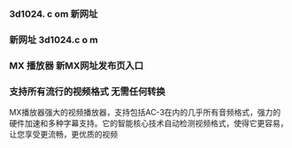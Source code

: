 ### 3d1024. c om 新网址
### 新网址 3d1024.c o m 
### MX 播放器 新MX网址发布页入口
### 支持所有流行的视频格式 无需任何转换

MX播放器强大的视频播放器，支持包括AC-3在内的几乎所有音频格式，强力的硬件加速和多种字幕支持。它的智能核心技术自动检测视频格式，使得它更容易，让您享受更流畅，更优质的视频
